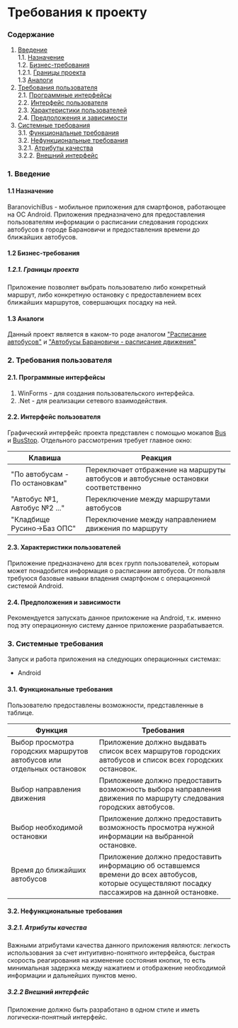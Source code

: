 # Требования к проекту
### Содержание
1. [Введение](#1) <br>
  1.1. [Назначение](#1.1) <br>
  1.2. [Бизнес-требования](#1.2) <br>
      1.2.1. [Границы проекта](#1.2.1) <br>
  1.3 [Аналоги](#1.3) <br>
2. [Требования пользователя](#2) <br>
  2.1. [Программные интерфейсы](#2.1) <br>
  2.2. [Интерфейс пользователя](#2.2) <br>
  2.3. [Характеристики пользователей](#2.3) <br>
  2.4. [Предположения и зависимости](#2.4) <br>
3. [Системные требования](#3.) <br>
  3.1. [Функциональные требования](#3.1) <br>
  3.2. [Нефункциональные требования](#3.2) <br>
     3.2.1. [Атрибуты качества](#3.2.1) <br>
     3.2.2. [Внешний интерфейс](#3.2.2) <br>
  
### 1. Введение <a name="1"></a>
#### 1.1 Назначение <a name="1.1"></a>
BaranovichiBus - мобильное приложения для смартфонов, работающее на ОС Android. Приложения предназначено для предоставления пользователям информации о расписании следования городских автобусов в городе Барановичи и предоставления времени до ближайших автобусов.

#### 1.2 Бизнес-требования <a name="1.2"></a>
##### 1.2.1. Границы проекта <a name="1.2.1"></a>
Приложение позволяет выбрать пользователю либо конкретный маршрут, либо конкретную остановку с предоставлением всех ближайших маршрутов, совершающих посадку на ней.
#### 1.3 Аналоги <a name="1.3"></a>
Данный проект является в каком-то роде аналогом ["Расписание автобусов"](https://play.google.com/store/apps/details?id=by.konkor.busschedule) и ["Автобусы Барановичи - расписание движения"](https://play.google.com/store/apps/details?id=com.dmitrytavpeko.p.barbuses)
### 2. Требования пользователя <a name="2"></a>
#### 2.1. Программные интерфейсы <a name="2.1"></a>
1) WinForms - для создания пользовательского интерфейса.</a>
2) .Net - для реализации сетевого взаимодействия.</a>
#### 2.2. Интерфейс пользователя <a name="2.2"></a>
Графический интерфейс проекта представлен с помощью мокапов [Bus](https://github.com/Daetwen/tritpo/blob/master/%D0%B4%D0%BE%D0%BA%D1%83%D0%BC%D0%B5%D0%BD%D1%82%D0%B0%D1%86%D0%B8%D1%8F/%D0%BC%D0%B0%D0%BA%D0%B5%D1%82/Bus.pdf) и [BusStop](https://github.com/Daetwen/tritpo/blob/master/%D0%B4%D0%BE%D0%BA%D1%83%D0%BC%D0%B5%D0%BD%D1%82%D0%B0%D1%86%D0%B8%D1%8F/%D0%BC%D0%B0%D0%BA%D0%B5%D1%82/BusStop.pdf).
Отдельного рассмотрения требует главное окно:

Клавиша | Реакция
--- | ---
"По автобусам - По остановкам" | Переключает отбражение на маршруты автобусов и автобусные остановки соответственно
"Автобус №1, Автобус №2 ..." | Переключение между маршрутами автобусов
"Кладбище Русино->Баз ОПС" | Переключение между направлением движения по маршруту

#### 2.3. Характеристики пользователей <a name="2.3"></a>
Приложение предназначено для всех групп пользователей, которым может понадобится информация о расписании автобусов. От пользвля требуюся базовые навыки владения смартфоном с операционной системой Android.
#### 2.4. Предположения и зависимости <a name="2.4"></a>
Рекомендуется запускать данное приложение на Android, т.к. именно под эту операционную систему данное приложение разрабатывается.
### 3. Системные требования <a name="3"></a>
Запуск и работа приложения на следующих операционных системах:
* Android
#### 3.1. Функциональные требования <a name="3.1"></a>
Пользователю предоставлены возможности, представленные в таблице.

Функция | Требования
--- | ---
Выбор просмотра городских маршрутов автобусов или отдельных остановок | Приложение должно выдавать список всех маршрутов городских автобусов и список всех городских остановок.
Выбор направления движения | Приложение должно предоставить возможность выбора направления движения по маршруту следования городских автобусов.
Выбор необходимой остановки | Приложение должно предоставить возможность просмотра нужной информации на выбранной остановке.
Время до ближайших автобусов | Приложение должно предоставить информацию об оставшемся времени до всех автобусов, которые осуществляют посадку пассажиров на данной остановке.

#### 3.2. Нефункциональные требования <a name="3.2"></a>
  ##### 3.2.1. Атрибуты качества <a name="3.2.1"></a>
Важными атрибутами качества данного приложения являются: легкость использования за счет интуитивно-понятного интерфейса, быстрая скорость реагирования на изменение состояния кнопки, то есть минимальная задержка между нажатием и отображение необходимой информации и дальнейших пунктов меню.
  ##### 3.2.2 Внешний интерфейс <a name="3.2.2"></a>
Приложение должно быть разработано в одном стиле и иметь логически-понятный интерфейс.
